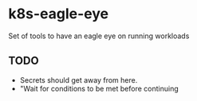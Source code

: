 # k8s-eagle-eye

Set of tools to have an eagle eye on running workloads

## TODO

- Secrets should get away from here.
- "Wait for conditions to be met before continuing